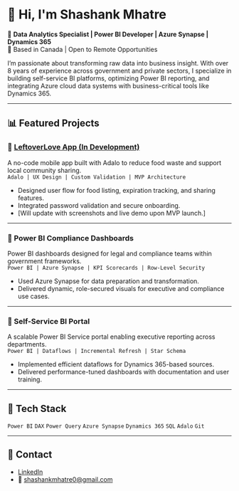 # 👋 Hi, I'm Shashank Mhatre

🎯 **Data Analytics Specialist | Power BI Developer | Azure Synapse | Dynamics 365**  
📍 Based in Canada | Open to Remote Opportunities  

I’m passionate about transforming raw data into business insight. With over 8 years of experience across government and private sectors, I specialize in building self-service BI platforms, optimizing Power BI reporting, and integrating Azure cloud data systems with business-critical tools like Dynamics 365.

---

## 📊 Featured Projects

### 🔹 [LeftoverLove App (In Development)](https://github.com/ShashankMhatre)
A no-code mobile app built with Adalo to reduce food waste and support local community sharing.  
`Adalo | UX Design | Custom Validation | MVP Architecture`

- Designed user flow for food listing, expiration tracking, and sharing features.
- Integrated password validation and secure onboarding.
- [Will update with screenshots and live demo upon MVP launch.]

---

### 🔹 Power BI Compliance Dashboards
Power BI dashboards designed for legal and compliance teams within government frameworks.  
`Power BI | Azure Synapse | KPI Scorecards | Row-Level Security`

- Used Azure Synapse for data preparation and transformation.
- Delivered dynamic, role-secured visuals for executive and compliance use cases.

---

### 🔹 Self-Service BI Portal
A scalable Power BI Service portal enabling executive reporting across departments.  
`Power BI | Dataflows | Incremental Refresh | Star Schema`

- Implemented efficient dataflows for Dynamics 365-based sources.
- Delivered performance-tuned dashboards with documentation and user training.

---

## 🧰 Tech Stack
`Power BI` `DAX` `Power Query` `Azure Synapse` `Dynamics 365` `SQL` `Adalo` `Git`  

---

## 📄 Contact
- [LinkedIn](https://www.linkedin.com/in/shashank-mhatre)
- 📧 shashankmhatre0@gmail.com

